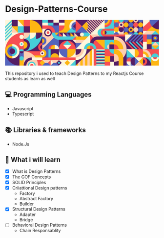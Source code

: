 # Design-Patterns-Course

<img src="cover.jpg" alt = " Design pattern"/>

This repository i used to teach Design Patterns to my Reactjs Course students as learn as well

## 💻 Programming Languages

- Javascript
- Typescript


## 📚 Libraries & frameworks

- Node.Js

## 🧠 What i will learn


- [X] What is Design Patterns
- [X] The GOF Concepts
- [X] SOLID Principles
- [X] Criiattional Design patterns
  - Factory
  - Abstract Factory
  - Builder
- [x] Structural Design Patterns
  - Adapter
  - Bridge
- [ ] Behavioral Design Patterns
  - Chain Responsablity

